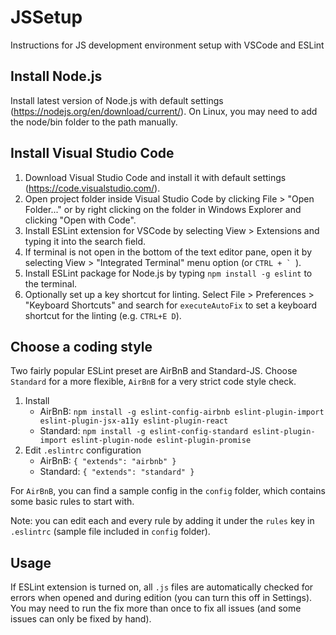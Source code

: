 # JSSetup
Instructions for JS development environment setup with VSCode and ESLint

## Install Node.js
Install latest version of Node.js with default settings (https://nodejs.org/en/download/current/). On Linux, you may need to add the node/bin folder to the path manually.

## Install Visual Studio Code
1. Download Visual Studio Code and install it with default settings (https://code.visualstudio.com/).
2. Open project folder inside Visual Studio Code by clicking File > "Open Folder..." or by right clicking on the folder in Windows Explorer and clicking "Open with Code".
3. Install ESLint extension for VSCode by selecting View > Extensions and typing it into the search field.
4. If terminal is not open in the bottom of the text editor pane, open it by selecting View > "Integrated Terminal" menu option (or ``CTRL + ` ``).
5. Install ESLint package for Node.js by typing `npm install -g eslint` to the terminal.
6. Optionally set up a key shortcut for linting. Select File > Preferences > "Keyboard Shortcuts" and search for `executeAutoFix` to set a keyboard shortcut for the linting (e.g. `CTRL+E D`).

## Choose a coding style
Two fairly popular ESLint preset are AirBnB and Standard-JS. Choose `Standard` for a more flexible, `AirBnB` for a very strict code style check.
1. Install
   - AirBnB: `npm install -g eslint-config-airbnb eslint-plugin-import eslint-plugin-jsx-a11y eslint-plugin-react`
   - Standard: `npm install -g eslint-config-standard eslint-plugin-import eslint-plugin-node eslint-plugin-promise`
2. Edit `.eslintrc` configuration
   - AirBnB: `{ "extends": "airbnb" }`
   - Standard: `{ "extends": "standard" }`

For `AirBnB`, you can find a sample config in the `config` folder, which contains some basic rules to start with.
   
Note: you can edit each and every rule by adding it under the `rules` key in `.eslintrc` (sample file included in `config` folder).

## Usage
If ESLint extension is turned on, all `.js` files are automatically checked for errors when opened and during edition (you can turn this off in Settings). You may need to run the fix more than once to fix all issues (and some issues can only be fixed by hand).
